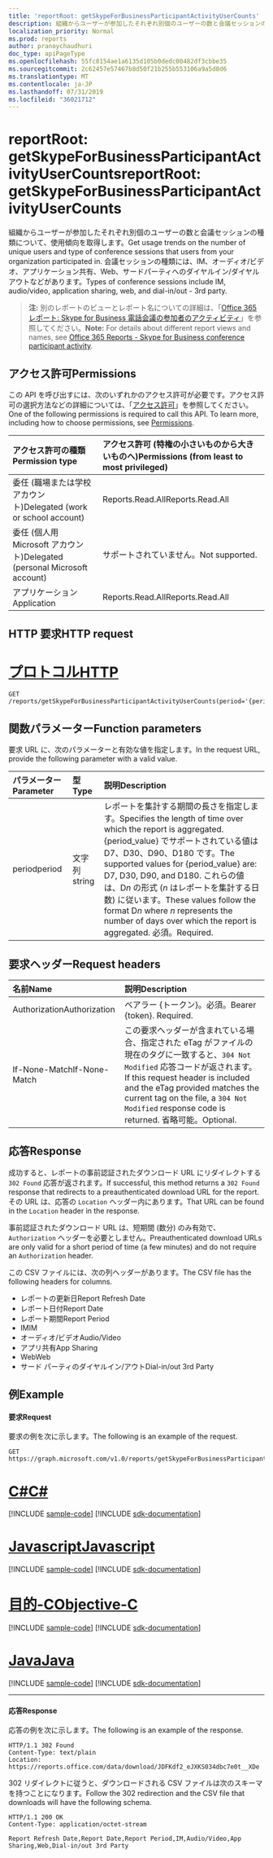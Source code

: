 ```yaml
---
title: 'reportRoot: getSkypeForBusinessParticipantActivityUserCounts'
description: 組織からユーザーが参加したそれぞれ別個のユーザーの数と会議セッションの種類について、使用傾向を取得します。 会議セッションの種類には、IM、オーディオ/ビデオ、アプリケーション共有、Web、サードパーティへのダイヤルイン/ダイヤルアウトなどがあります。
localization_priority: Normal
ms.prod: reports
author: pranoychaudhuri
doc_type: apiPageType
ms.openlocfilehash: 55fc8154ae1a6135d105b0dedc00482df3cbbe35
ms.sourcegitcommit: 2c62457e57467b8d50f21b255b553106a9a5d8d6
ms.translationtype: MT
ms.contentlocale: ja-JP
ms.lasthandoff: 07/31/2019
ms.locfileid: "36021712"
---
```

# <a name="reportroot-getskypeforbusinessparticipantactivityusercounts"></a><span data-ttu-id="a9f9b-104">reportRoot: getSkypeForBusinessParticipantActivityUserCounts</span><span class="sxs-lookup"><span data-stu-id="a9f9b-104">reportRoot: getSkypeForBusinessParticipantActivityUserCounts</span></span>

<span data-ttu-id="a9f9b-105">組織からユーザーが参加したそれぞれ別個のユーザーの数と会議セッションの種類について、使用傾向を取得します。</span><span class="sxs-lookup"><span data-stu-id="a9f9b-105">Get usage trends on the number of unique users and type of conference sessions that users from your organization participated in.</span></span> <span data-ttu-id="a9f9b-106">会議セッションの種類には、IM、オーディオ/ビデオ、アプリケーション共有、Web、サードパーティへのダイヤルイン/ダイヤルアウトなどがあります。</span><span class="sxs-lookup"><span data-stu-id="a9f9b-106">Types of conference sessions include IM, audio/video, application sharing, web, and dial-in/out - 3rd party.</span></span>

> <span data-ttu-id="a9f9b-107">**注:** 別のレポートのビューとレポート名についての詳細は、「[Office 365 レポート: Skype for Business 電話会議の参加者のアクティビティ](https://support.office.com/client/Skype-for-Business-Online-conference-participant-activity-c3c89995-65dd-4715-9e38-bb244c742c6b)」を参照してください。</span><span class="sxs-lookup"><span data-stu-id="a9f9b-107">**Note:** For details about different report views and names, see [Office 365 Reports - Skype for Business conference participant activity](https://support.office.com/client/Skype-for-Business-Online-conference-participant-activity-c3c89995-65dd-4715-9e38-bb244c742c6b).</span></span>

## <a name="permissions"></a><span data-ttu-id="a9f9b-108">アクセス許可</span><span class="sxs-lookup"><span data-stu-id="a9f9b-108">Permissions</span></span>

<span data-ttu-id="a9f9b-p103">この API を呼び出すには、次のいずれかのアクセス許可が必要です。アクセス許可の選択方法などの詳細については、「[アクセス許可](/graph/permissions-reference)」を参照してください。</span><span class="sxs-lookup"><span data-stu-id="a9f9b-p103">One of the following permissions is required to call this API. To learn more, including how to choose permissions, see [Permissions](/graph/permissions-reference).</span></span>

| <span data-ttu-id="a9f9b-111">アクセス許可の種類</span><span class="sxs-lookup"><span data-stu-id="a9f9b-111">Permission type</span></span>                        | <span data-ttu-id="a9f9b-112">アクセス許可 (特権の小さいものから大きいものへ)</span><span class="sxs-lookup"><span data-stu-id="a9f9b-112">Permissions (from least to most privileged)</span></span> |
| :------------------------------------- | :--------------------------------------- |
| <span data-ttu-id="a9f9b-113">委任 (職場または学校アカウント)</span><span class="sxs-lookup"><span data-stu-id="a9f9b-113">Delegated (work or school account)</span></span>     | <span data-ttu-id="a9f9b-114">Reports.Read.All</span><span class="sxs-lookup"><span data-stu-id="a9f9b-114">Reports.Read.All</span></span>                         |
| <span data-ttu-id="a9f9b-115">委任 (個人用 Microsoft アカウント)</span><span class="sxs-lookup"><span data-stu-id="a9f9b-115">Delegated (personal Microsoft account)</span></span> | <span data-ttu-id="a9f9b-116">サポートされていません。</span><span class="sxs-lookup"><span data-stu-id="a9f9b-116">Not supported.</span></span>                           |
| <span data-ttu-id="a9f9b-117">アプリケーション</span><span class="sxs-lookup"><span data-stu-id="a9f9b-117">Application</span></span>                            | <span data-ttu-id="a9f9b-118">Reports.Read.All</span><span class="sxs-lookup"><span data-stu-id="a9f9b-118">Reports.Read.All</span></span>                         |

## <a name="http-request"></a><span data-ttu-id="a9f9b-119">HTTP 要求</span><span class="sxs-lookup"><span data-stu-id="a9f9b-119">HTTP request</span></span>


# <a name="httptabhttp"></a>[<span data-ttu-id="a9f9b-120">プロトコル</span><span class="sxs-lookup"><span data-stu-id="a9f9b-120">HTTP</span></span>](#tab/http)
<!-- { "blockType": "ignored" } --> 

```http
GET /reports/getSkypeForBusinessParticipantActivityUserCounts(period='{period_value}')
```

## <a name="function-parameters"></a><span data-ttu-id="a9f9b-121">関数パラメーター</span><span class="sxs-lookup"><span data-stu-id="a9f9b-121">Function parameters</span></span>

<span data-ttu-id="a9f9b-122">要求 URL に、次のパラメーターと有効な値を指定します。</span><span class="sxs-lookup"><span data-stu-id="a9f9b-122">In the request URL, provide the following parameter with a valid value.</span></span>

| <span data-ttu-id="a9f9b-123">パラメーター</span><span class="sxs-lookup"><span data-stu-id="a9f9b-123">Parameter</span></span> | <span data-ttu-id="a9f9b-124">型</span><span class="sxs-lookup"><span data-stu-id="a9f9b-124">Type</span></span>   | <span data-ttu-id="a9f9b-125">説明</span><span class="sxs-lookup"><span data-stu-id="a9f9b-125">Description</span></span>                              |
| :-------- | :----- | :--------------------------------------- |
| <span data-ttu-id="a9f9b-126">period</span><span class="sxs-lookup"><span data-stu-id="a9f9b-126">period</span></span>    | <span data-ttu-id="a9f9b-127">文字列</span><span class="sxs-lookup"><span data-stu-id="a9f9b-127">string</span></span> | <span data-ttu-id="a9f9b-128">レポートを集計する期間の長さを指定します。</span><span class="sxs-lookup"><span data-stu-id="a9f9b-128">Specifies the length of time over which the report is aggregated.</span></span> <span data-ttu-id="a9f9b-129">{period_value} でサポートされている値は D7、D30、D90、D180 です。</span><span class="sxs-lookup"><span data-stu-id="a9f9b-129">The supported values for {period_value} are: D7, D30, D90, and D180.</span></span> <span data-ttu-id="a9f9b-130">これらの値は、D*n* の形式 (*n* はレポートを集計する日数) に従います。</span><span class="sxs-lookup"><span data-stu-id="a9f9b-130">These values follow the format D*n* where *n* represents the number of days over which the report is aggregated.</span></span> <span data-ttu-id="a9f9b-131">必須。</span><span class="sxs-lookup"><span data-stu-id="a9f9b-131">Required.</span></span> |

## <a name="request-headers"></a><span data-ttu-id="a9f9b-132">要求ヘッダー</span><span class="sxs-lookup"><span data-stu-id="a9f9b-132">Request headers</span></span>

| <span data-ttu-id="a9f9b-133">名前</span><span class="sxs-lookup"><span data-stu-id="a9f9b-133">Name</span></span>          | <span data-ttu-id="a9f9b-134">説明</span><span class="sxs-lookup"><span data-stu-id="a9f9b-134">Description</span></span>                              |
| :------------ | :--------------------------------------- |
| <span data-ttu-id="a9f9b-135">Authorization</span><span class="sxs-lookup"><span data-stu-id="a9f9b-135">Authorization</span></span> | <span data-ttu-id="a9f9b-p105">ベアラー {トークン}。必須。</span><span class="sxs-lookup"><span data-stu-id="a9f9b-p105">Bearer {token}. Required.</span></span>                |
| <span data-ttu-id="a9f9b-138">If-None-Match</span><span class="sxs-lookup"><span data-stu-id="a9f9b-138">If-None-Match</span></span> | <span data-ttu-id="a9f9b-139">この要求ヘッダーが含まれている場合、指定された eTag がファイルの現在のタグに一致すると、`304 Not Modified` 応答コードが返されます。</span><span class="sxs-lookup"><span data-stu-id="a9f9b-139">If this request header is included and the eTag provided matches the current tag on the file, a `304 Not Modified` response code is returned.</span></span> <span data-ttu-id="a9f9b-140">省略可能。</span><span class="sxs-lookup"><span data-stu-id="a9f9b-140">Optional.</span></span> |

## <a name="response"></a><span data-ttu-id="a9f9b-141">応答</span><span class="sxs-lookup"><span data-stu-id="a9f9b-141">Response</span></span>

<span data-ttu-id="a9f9b-142">成功すると、レポートの事前認証されたダウンロード URL にリダイレクトする `302 Found` 応答が返されます。</span><span class="sxs-lookup"><span data-stu-id="a9f9b-142">If successful, this method returns a `302 Found` response that redirects to a preauthenticated download URL for the report.</span></span> <span data-ttu-id="a9f9b-143">その URL は、応答の `Location` ヘッダー内にあります。</span><span class="sxs-lookup"><span data-stu-id="a9f9b-143">That URL can be found in the `Location` header in the response.</span></span>

<span data-ttu-id="a9f9b-144">事前認証されたダウンロード URL は、短期間 (数分) のみ有効で、`Authorization` ヘッダーを必要としません。</span><span class="sxs-lookup"><span data-stu-id="a9f9b-144">Preauthenticated download URLs are only valid for a short period of time (a few minutes) and do not require an `Authorization` header.</span></span>

<span data-ttu-id="a9f9b-145">この CSV ファイルには、次の列ヘッダーがあります。</span><span class="sxs-lookup"><span data-stu-id="a9f9b-145">The CSV file has the following headers for columns.</span></span>

- <span data-ttu-id="a9f9b-146">レポートの更新日</span><span class="sxs-lookup"><span data-stu-id="a9f9b-146">Report Refresh Date</span></span>
- <span data-ttu-id="a9f9b-147">レポート日付</span><span class="sxs-lookup"><span data-stu-id="a9f9b-147">Report Date</span></span>
- <span data-ttu-id="a9f9b-148">レポート期間</span><span class="sxs-lookup"><span data-stu-id="a9f9b-148">Report Period</span></span>
- <span data-ttu-id="a9f9b-149">IM</span><span class="sxs-lookup"><span data-stu-id="a9f9b-149">IM</span></span>
- <span data-ttu-id="a9f9b-150">オーディオ/ビデオ</span><span class="sxs-lookup"><span data-stu-id="a9f9b-150">Audio/Video</span></span>
- <span data-ttu-id="a9f9b-151">アプリ共有</span><span class="sxs-lookup"><span data-stu-id="a9f9b-151">App Sharing</span></span>
- <span data-ttu-id="a9f9b-152">Web</span><span class="sxs-lookup"><span data-stu-id="a9f9b-152">Web</span></span>
- <span data-ttu-id="a9f9b-153">サード パーティのダイヤルイン/アウト</span><span class="sxs-lookup"><span data-stu-id="a9f9b-153">Dial-in/out 3rd Party</span></span>

## <a name="example"></a><span data-ttu-id="a9f9b-154">例</span><span class="sxs-lookup"><span data-stu-id="a9f9b-154">Example</span></span>

#### <a name="request"></a><span data-ttu-id="a9f9b-155">要求</span><span class="sxs-lookup"><span data-stu-id="a9f9b-155">Request</span></span>

<span data-ttu-id="a9f9b-156">要求の例を次に示します。</span><span class="sxs-lookup"><span data-stu-id="a9f9b-156">The following is an example of the request.</span></span>

<!--{
  "blockType": "request",
  "isComposable": true,
  "name": "reportroot_getskypeforbusinessparticipantactivityusercounts"
}-->

```http
GET https://graph.microsoft.com/v1.0/reports/getSkypeForBusinessParticipantActivityUserCounts(period='D7')
```
# <a name="ctabcsharp"></a>[<span data-ttu-id="a9f9b-157">C#</span><span class="sxs-lookup"><span data-stu-id="a9f9b-157">C#</span></span>](#tab/csharp)
[!INCLUDE [sample-code](../includes/snippets/csharp/reportroot-getskypeforbusinessparticipantactivityusercounts-csharp-snippets.md)]
[!INCLUDE [sdk-documentation](../includes/snippets/snippets-sdk-documentation-link.md)]

# <a name="javascripttabjavascript"></a>[<span data-ttu-id="a9f9b-158">Javascript</span><span class="sxs-lookup"><span data-stu-id="a9f9b-158">Javascript</span></span>](#tab/javascript)
[!INCLUDE [sample-code](../includes/snippets/javascript/reportroot-getskypeforbusinessparticipantactivityusercounts-javascript-snippets.md)]
[!INCLUDE [sdk-documentation](../includes/snippets/snippets-sdk-documentation-link.md)]

# <a name="objective-ctabobjc"></a>[<span data-ttu-id="a9f9b-159">目的-C</span><span class="sxs-lookup"><span data-stu-id="a9f9b-159">Objective-C</span></span>](#tab/objc)
[!INCLUDE [sample-code](../includes/snippets/objc/reportroot-getskypeforbusinessparticipantactivityusercounts-objc-snippets.md)]
[!INCLUDE [sdk-documentation](../includes/snippets/snippets-sdk-documentation-link.md)]

# <a name="javatabjava"></a>[<span data-ttu-id="a9f9b-160">Java</span><span class="sxs-lookup"><span data-stu-id="a9f9b-160">Java</span></span>](#tab/java)
[!INCLUDE [sample-code](../includes/snippets/java/reportroot-getskypeforbusinessparticipantactivityusercounts-java-snippets.md)]
[!INCLUDE [sdk-documentation](../includes/snippets/snippets-sdk-documentation-link.md)]

---


#### <a name="response"></a><span data-ttu-id="a9f9b-161">応答</span><span class="sxs-lookup"><span data-stu-id="a9f9b-161">Response</span></span>

<span data-ttu-id="a9f9b-162">応答の例を次に示します。</span><span class="sxs-lookup"><span data-stu-id="a9f9b-162">The following is an example of the response.</span></span>

<!-- {
  "blockType": "response",
  "truncated": true,
  "@odata.type": "microsoft.graph.report"
} -->

```http
HTTP/1.1 302 Found
Content-Type: text/plain
Location: https://reports.office.com/data/download/JDFKdf2_eJXKS034dbc7e0t__XDe
```

<span data-ttu-id="a9f9b-163">302 リダイレクトに従うと、ダウンロードされる CSV ファイルは次のスキーマを持つことになります。</span><span class="sxs-lookup"><span data-stu-id="a9f9b-163">Follow the 302 redirection and the CSV file that downloads will have the following schema.</span></span>

<!-- { "blockType": "ignored" } --> 

```http
HTTP/1.1 200 OK
Content-Type: application/octet-stream

Report Refresh Date,Report Date,Report Period,IM,Audio/Video,App Sharing,Web,Dial-in/out 3rd Party
```
<!-- uuid: 8fcb5dbc-d5aa-4681-8e31-b001d5168d79 
2015-10-25 14:57:30 UTC -->
<!-- {
  "type": "#page.annotation",
  "description": "Example",
  "keywords": "",
  "section": "documentation",
  "tocPath": "",
  "suppressions": [
  ]
}-->
